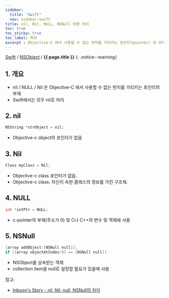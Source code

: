 ```yaml
---
sidebar:
  title: "Swift"
  nav: sidebar-swift
title: nil, Nil, NULL, NSNull 대한 차이
toc: true
toc_sticky: true
toc_label: 목차
excerpt : Objective-C 에서 사용할 수 없는 번지를 가리키는 포인터(pointer) 의 부재
---
```

[Swift](/swift/) / [NSObject](/swift/nsobject/) / **{{ page.title }}**
{: .notice--warning}

## 1. 개요
- nil / NULL / Nil 은 Objective-C 에서 사용할 수 없는 번지를 가리키는 포인터의 부재
- Swift에서는 모두 nil로 처리

## 2. nil
```objectivec
NSString *strObject = nil;
```
- Objective-c object의 포인터가 없음

## 3. Nil
```objectivec
Class myClass = Nil;
```
- Objective-c class 포인터가 없음.
- Objective-c class: 자신이 속한 클래스의 정보를 가진 구조체.

## 4. NULL
```objectivec
int *intPtr = NULL;
```
- c-pointer의 부재(주소가 0) 및 C나 C++의 변수 및 객체에 사용

## 5. NSNull
```objectivec
[array addObject:[NSNull null]]; 
if ([array objectAtIndex:0] == [NSNull null])
```
- NSObject를 상속받는 객체
- collection item을 null로 설정할 필요가 있을때 사용

참고: 
- [Inboon's Story - nil, Nil, null, NSNull의 차이](https://inboony.tistory.com/10)
